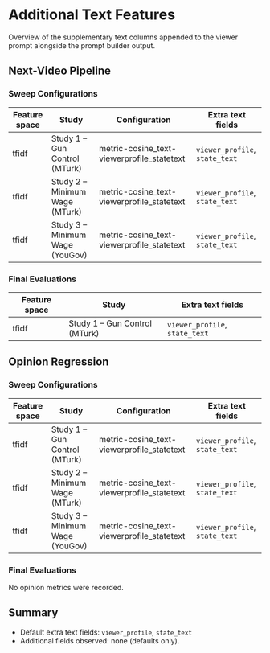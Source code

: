# Additional Text Features


Overview of the supplementary text columns appended to the viewer prompt alongside the prompt builder output.

## Next-Video Pipeline

### Sweep Configurations

| Feature space | Study | Configuration | Extra text fields |
| --- | --- | --- | --- |
| tfidf | Study 1 – Gun Control (MTurk) | metric-cosine_text-viewerprofile_statetext | `viewer_profile`, `state_text` |
| tfidf | Study 2 – Minimum Wage (MTurk) | metric-cosine_text-viewerprofile_statetext | `viewer_profile`, `state_text` |
| tfidf | Study 3 – Minimum Wage (YouGov) | metric-cosine_text-viewerprofile_statetext | `viewer_profile`, `state_text` |

### Final Evaluations

| Feature space | Study | Extra text fields |
| --- | --- | --- |
| tfidf | Study 1 – Gun Control (MTurk) | `viewer_profile`, `state_text` |

## Opinion Regression

### Sweep Configurations

| Feature space | Study | Configuration | Extra text fields |
| --- | --- | --- | --- |
| tfidf | Study 1 – Gun Control (MTurk) | metric-cosine_text-viewerprofile_statetext | `viewer_profile`, `state_text` |
| tfidf | Study 2 – Minimum Wage (MTurk) | metric-cosine_text-viewerprofile_statetext | `viewer_profile`, `state_text` |
| tfidf | Study 3 – Minimum Wage (YouGov) | metric-cosine_text-viewerprofile_statetext | `viewer_profile`, `state_text` |

### Final Evaluations

No opinion metrics were recorded.

## Summary

- Default extra text fields: `viewer_profile`, `state_text`
- Additional fields observed: none (defaults only).
